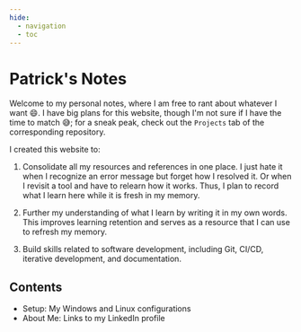```yaml
---
hide:
  - navigation
  - toc
---
```


# Patrick's Notes

Welcome to my personal notes, where I am free to rant about whatever I want :smile:.
I have big plans for this website, though I'm not sure if I have the time to match :sweat_smile:;
for a sneak peak, check out the `Projects` tab of the corresponding repository.

I created this website to:

1. Consolidate all my resources and references in one place. I just hate it when I recognize an error
message but forget how I resolved it. Or when I revisit a tool and have to relearn how it works.
Thus, I plan to record what I learn here while it is fresh in my memory.

2. Further my understanding of what I learn by writing it in my own words. This improves learning
retention and serves as a resource that I can use to refresh my memory.

3. Build skills related to software development, including Git, CI/CD, iterative development, and documentation.

## Contents

- Setup: My Windows and Linux configurations
- About Me: Links to my LinkedIn profile
